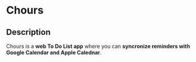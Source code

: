 # Chours
## Description
Chours is a **web To Do List app** where you can **syncronize reminders with Google Calendar and Apple Calednar**.
